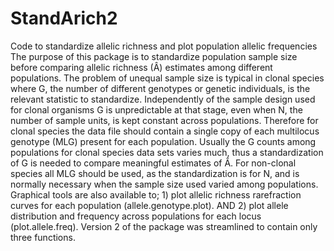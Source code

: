# StandArich2
 Code to standardize allelic richness and plot population allelic frequencies
The  purpose of this package is to standardize population sample size before comparing allelic richness (Â) estimates among different populations. The problem of unequal sample size is typical in clonal species where G, the number of different genotypes or genetic individuals, is the relevant statistic to standardize.  Independently of the sample design used for clonal organisms G is unpredictable at that stage, even when N, the number of sample units, is kept constant across populations. Therefore for clonal species the data file should contain a single copy of each multilocus genotype (MLG) present for each population.  Usually the G counts among populations for clonal species data sets varies much, thus a standardization of G is needed to compare meaningful estimates of Â. For non-clonal species all MLG should be used, as the standardization is for N, and is normally necessary when the sample size used varied among populations.
Graphical tools are also available to; 1) plot allelic richness rarefraction curves for each population (allele.genotype.plot). AND 2) plot allele distribution and frequency across populations for each locus (plot.allele.freq).
Version 2 of the package was streamlined to contain only three functions.

